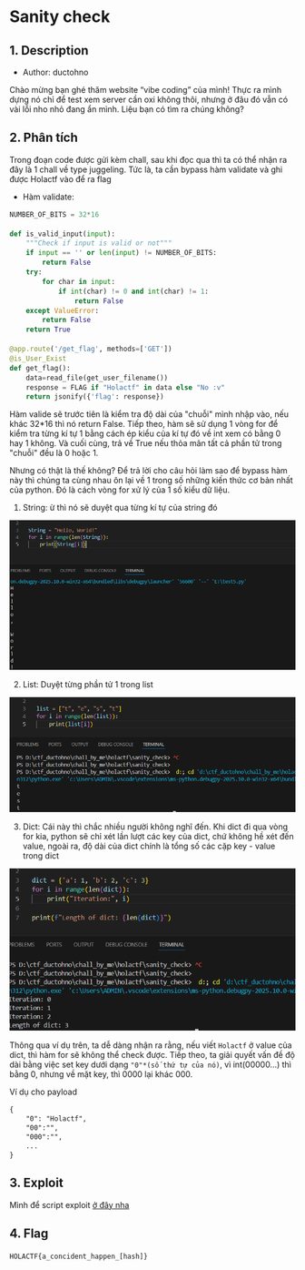 # Sanity check

## 1. Description

- Author: ductohno

Chào mừng bạn ghé thăm website “vibe coding” của mình! Thực ra mình dựng nó chỉ để test xem server cần oxi không thôi, nhưng ở đâu đó vẫn có vài lỗi nho nhỏ đang ẩn mình. Liệu bạn có tìm ra chúng không?

## 2. Phân tích

Trong đoạn code được gửi kèm chall, sau khi đọc qua thì ta có thể nhận ra đây là 1 chall về type juggeling. Tức là, ta cần bypass hàm validate và ghi được Holactf vào để ra flag

- Hàm validate:
```python
NUMBER_OF_BITS = 32*16

def is_valid_input(input):
    """Check if input is valid or not"""
    if input == '' or len(input) != NUMBER_OF_BITS:
        return False
    try:
        for char in input:
            if int(char) != 0 and int(char) != 1:
                return False
    except ValueError:
        return False
    return True

@app.route('/get_flag', methods=['GET'])
@is_User_Exist
def get_flag():
    data=read_file(get_user_filename())
    response = FLAG if "Holactf" in data else "No :v"
    return jsonify({'flag': response})
```

Hàm valide sẽ trước tiên là kiểm tra độ dài của "chuỗi" mình nhập vào, nếu khác 32*16 thì nó return False. Tiếp theo, hàm sẽ sử dụng 1 vòng for để kiểm tra từng kí tự 1 bằng cách ép kiểu của kí tự đó về int xem có bằng 0 hay 1 không. Và cuối cùng, trả về True nếu thỏa mãn tất cả phần tử trong "chuỗi" đều là 0 hoặc 1.

Nhưng có thật là thế không? Để trả lời cho câu hỏi làm sao để bypass hàm này thì chúng ta cùng nhau ôn lại về 1 trong số những kiến thức cơ bản nhất của python. Đó là cách vòng for xử lý của 1 số kiểu dữ liệu.

1. String: ừ thì nó sẽ duyệt qua từng kí tự của string đó

<img src="image/string_test.png" width=800px>

2. List: Duyệt từng phần tử 1 trong list

<img src="image/list_test.png" width=800px>

3. Dict: Cái này thì chắc nhiều người không nghĩ đến. Khi dict đi qua vòng for kia, python sẽ chỉ xét lần lượt các key của dict, chứ không hề xét đến value, ngoài ra, độ dài của dict chính là tổng số các cặp key - value trong dict

<img src="image/dict_test.png" width=800px>

Thông qua ví dụ trên, ta dễ dàng nhận ra rằng, nếu viết `Holactf` ở value của dict, thì hàm for sẽ không thể check được. Tiếp theo, ta giải quyết vấn đề độ dài bằng việc set key dưới dạng `"0"*(số thứ tự của nó)`, vì int(00000...) thì bằng 0, nhưng về mặt key, thì 0000 lại khác 000.

Ví dụ cho payload

```
{
    "0": "Holactf",
    "00":"",
    "000":"",
    ...
}
```

## 3. Exploit

Mình để script exploit <a href="exploit.py">ở đây nha</a>

## 4. Flag
`HOLACTF{a_concident_happen_[hash]}`
